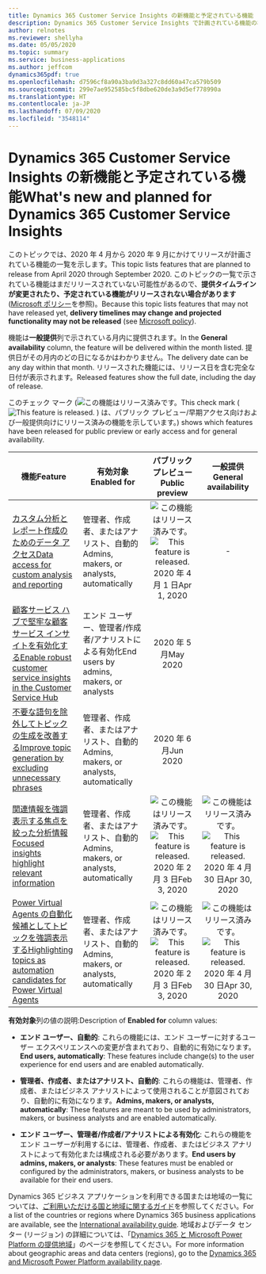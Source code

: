 ```yaml
---
title: Dynamics 365 Customer Service Insights の新機能と予定されている機能 (2020 年リリース ウェーブ 1)
description: Dynamics 365 Customer Service Insights で計画されている機能の概要。
author: relnotes
ms.reviewer: shellyha
ms.date: 05/05/2020
ms.topic: summary
ms.service: business-applications
ms.author: jeffcom
dynamics365pdf: true
ms.openlocfilehash: d7596cf8a90a3ba9d3a327c8dd60a47ca579b509
ms.sourcegitcommit: 299e7ae952585bc5f8dbe620de3a9d5ef778990a
ms.translationtype: HT
ms.contentlocale: ja-JP
ms.lasthandoff: 07/09/2020
ms.locfileid: "3548114"
---
```

# <a name="whats-new-and-planned-for-dynamics-365-customer-service-insights"></a><span data-ttu-id="8593d-103">Dynamics 365 Customer Service Insights の新機能と予定されている機能</span><span class="sxs-lookup"><span data-stu-id="8593d-103">What's new and planned for Dynamics 365 Customer Service Insights</span></span>

<span data-ttu-id="8593d-104">このトピックでは、2020 年 4 月から 2020 年 9 月にかけてリリースが計画されている機能の一覧を示します。</span><span class="sxs-lookup"><span data-stu-id="8593d-104">This topic lists features that are planned to release from April 2020 through September 2020.</span></span> <span data-ttu-id="8593d-105">このトピックの一覧で示されている機能はまだリリースされていない可能性があるので、**提供タイムラインが変更されたり、予定されている機能がリリースされない場合があります** ([Microsoft ポリシー](https://go.microsoft.com/fwlink/p/?linkid=2007332)を参照)。</span><span class="sxs-lookup"><span data-stu-id="8593d-105">Because this topic lists features that may not have released yet, **delivery timelines may change and projected functionality may not be released** (see [Microsoft policy](https://go.microsoft.com/fwlink/p/?linkid=2007332)).</span></span>

<span data-ttu-id="8593d-106">機能は**一般提供**列で示されている月内に提供されます。</span><span class="sxs-lookup"><span data-stu-id="8593d-106">In the **General availability** column, the feature will be delivered within the month listed.</span></span> <span data-ttu-id="8593d-107">提供日がその月内のどの日になるかはわかりません。</span><span class="sxs-lookup"><span data-stu-id="8593d-107">The delivery date can be any day within that month.</span></span> <span data-ttu-id="8593d-108">リリースされた機能には、リリース日を含む完全な日付が表示されます。</span><span class="sxs-lookup"><span data-stu-id="8593d-108">Released features show the full date, including the day of release.</span></span>

<span data-ttu-id="8593d-109">このチェック マーク (![この機能はリリース済みです。](/dynamics365-release-plan/media/green-checkmark.png "この機能はリリース済みです。")</span><span class="sxs-lookup"><span data-stu-id="8593d-109">This check mark (![This feature is released.](/dynamics365-release-plan/media/green-checkmark.png "This feature is released.")</span></span> <span data-ttu-id="8593d-110">) は、パブリック プレビュー/早期アクセス向けおよび一般提供向けにリリース済みの機能を示しています。</span><span class="sxs-lookup"><span data-stu-id="8593d-110">) shows which features have been released for public preview or early access and for general availability.</span></span>

| <span data-ttu-id="8593d-111">機能</span><span class="sxs-lookup"><span data-stu-id="8593d-111">Feature</span></span>    | <span data-ttu-id="8593d-112">有効対象</span><span class="sxs-lookup"><span data-stu-id="8593d-112">Enabled for</span></span>    |  <span data-ttu-id="8593d-113">パブリック プレビュー</span><span class="sxs-lookup"><span data-stu-id="8593d-113">Public preview</span></span> |  <span data-ttu-id="8593d-114">一般提供</span><span class="sxs-lookup"><span data-stu-id="8593d-114">General availability</span></span> | 
| ---------- |---------------- | :---------------: |:--------------: |
| [<span data-ttu-id="8593d-115">カスタム分析とレポート作成のためのデータ アクセス</span><span class="sxs-lookup"><span data-stu-id="8593d-115">Data access for custom analysis and reporting</span></span>](data-access-custom-analysis-reporting.md) | <span data-ttu-id="8593d-116">管理者、作成者、またはアナリスト、自動的</span><span class="sxs-lookup"><span data-stu-id="8593d-116">Admins, makers, or analysts, automatically</span></span>| <span data-ttu-id="8593d-117">![この機能はリリース済みです。](/dynamics365-release-plan/media/green-checkmark.png "この機能はリリース済みです。")</span><span class="sxs-lookup"><span data-stu-id="8593d-117">![This feature is released.](/dynamics365-release-plan/media/green-checkmark.png "This feature is released.")</span></span> <span data-ttu-id="8593d-118">2020 年 4 月 1 日</span><span class="sxs-lookup"><span data-stu-id="8593d-118">Apr 1, 2020</span></span>|- | 
| [<span data-ttu-id="8593d-119">顧客サービス ハブで堅牢な顧客サービス インサイトを有効化する</span><span class="sxs-lookup"><span data-stu-id="8593d-119">Enable robust customer service insights in the Customer Service Hub</span></span>](enable-robust-customer-service-insights-customer-service-hub.md) | <span data-ttu-id="8593d-120">エンド ユーザー、管理者/作成者/アナリストによる有効化</span><span class="sxs-lookup"><span data-stu-id="8593d-120">End users by admins, makers, or analysts</span></span>| <span data-ttu-id="8593d-121">2020 年 5 月</span><span class="sxs-lookup"><span data-stu-id="8593d-121">May 2020</span></span>| | 
| [<span data-ttu-id="8593d-122">不要な語句を除外してトピックの生成を改善する</span><span class="sxs-lookup"><span data-stu-id="8593d-122">Improve topic generation by excluding unnecessary phrases</span></span>](improve-topic-generation-excluding-unnecessary-phrases.md) | <span data-ttu-id="8593d-123">管理者、作成者、またはアナリスト、自動的</span><span class="sxs-lookup"><span data-stu-id="8593d-123">Admins, makers, or analysts, automatically</span></span>| <span data-ttu-id="8593d-124">2020 年 6 月</span><span class="sxs-lookup"><span data-stu-id="8593d-124">Jun 2020</span></span>| | 
| [<span data-ttu-id="8593d-125">関連情報を強調表示する焦点を絞った分析情報</span><span class="sxs-lookup"><span data-stu-id="8593d-125">Focused insights highlight relevant information</span></span>](focused-insights-highlight-relevant-information.md) | <span data-ttu-id="8593d-126">管理者、作成者、またはアナリスト、自動的</span><span class="sxs-lookup"><span data-stu-id="8593d-126">Admins, makers, or analysts, automatically</span></span>| <span data-ttu-id="8593d-127">![この機能はリリース済みです。](/dynamics365-release-plan/media/green-checkmark.png "この機能はリリース済みです。")</span><span class="sxs-lookup"><span data-stu-id="8593d-127">![This feature is released.](/dynamics365-release-plan/media/green-checkmark.png "This feature is released.")</span></span> <span data-ttu-id="8593d-128">2020 年 2 月 3 日</span><span class="sxs-lookup"><span data-stu-id="8593d-128">Feb 3, 2020</span></span>|<span data-ttu-id="8593d-129">![この機能はリリース済みです。](/dynamics365-release-plan/media/green-checkmark.png "この機能はリリース済みです。")</span><span class="sxs-lookup"><span data-stu-id="8593d-129">![This feature is released.](/dynamics365-release-plan/media/green-checkmark.png "This feature is released.")</span></span> <span data-ttu-id="8593d-130">2020 年 4 月 30 日</span><span class="sxs-lookup"><span data-stu-id="8593d-130">Apr 30, 2020</span></span> | 
| [<span data-ttu-id="8593d-131">Power Virtual Agents の自動化候補としてトピックを強調表示する</span><span class="sxs-lookup"><span data-stu-id="8593d-131">Highlighting topics as automation candidates for Power Virtual Agents</span></span>](highlighting-topics-as-automation-candidates-power-virtual-agents.md) | <span data-ttu-id="8593d-132">管理者、作成者、またはアナリスト、自動的</span><span class="sxs-lookup"><span data-stu-id="8593d-132">Admins, makers, or analysts, automatically</span></span>| <span data-ttu-id="8593d-133">![この機能はリリース済みです。](/dynamics365-release-plan/media/green-checkmark.png "この機能はリリース済みです。")</span><span class="sxs-lookup"><span data-stu-id="8593d-133">![This feature is released.](/dynamics365-release-plan/media/green-checkmark.png "This feature is released.")</span></span> <span data-ttu-id="8593d-134">2020 年 2 月 3 日</span><span class="sxs-lookup"><span data-stu-id="8593d-134">Feb 3, 2020</span></span>|<span data-ttu-id="8593d-135">![この機能はリリース済みです。](/dynamics365-release-plan/media/green-checkmark.png "この機能はリリース済みです。")</span><span class="sxs-lookup"><span data-stu-id="8593d-135">![This feature is released.](/dynamics365-release-plan/media/green-checkmark.png "This feature is released.")</span></span> <span data-ttu-id="8593d-136">2020 年 4 月 30 日</span><span class="sxs-lookup"><span data-stu-id="8593d-136">Apr 30, 2020</span></span> | 

<span data-ttu-id="8593d-137">**有効対象**列の値の説明:</span><span class="sxs-lookup"><span data-stu-id="8593d-137">Description of **Enabled for** column values:</span></span>

- <span data-ttu-id="8593d-138">**エンド ユーザー、自動的**: これらの機能には、エンド ユーザーに対するユーザー エクスペリエンスへの変更が含まれており、自動的に有効になります。</span><span class="sxs-lookup"><span data-stu-id="8593d-138">**End users, automatically**: These features include change(s) to the user experience for end users and are enabled automatically.</span></span>

- <span data-ttu-id="8593d-139">**管理者、作成者、またはアナリスト、自動的**: これらの機能は、管理者、作成者、またはビジネス アナリストによって使用されることが意図されており、自動的に有効になります。</span><span class="sxs-lookup"><span data-stu-id="8593d-139">**Admins, makers, or analysts, automatically**: These features are meant to be used by administrators, makers, or business analysts and are enabled automatically.</span></span>

- <span data-ttu-id="8593d-140">**エンド ユーザー、管理者/作成者/アナリストによる有効化**: これらの機能をエンド ユーザーが利用するには、管理者、作成者、またはビジネス アナリストによって有効化または構成される必要があります。</span><span class="sxs-lookup"><span data-stu-id="8593d-140">**End users by admins, makers, or analysts**: These features must be enabled or configured by the administrators, makers, or business analysts to be available for their end users.</span></span>

<span data-ttu-id="8593d-141">Dynamics 365 ビジネス アプリケーションを利用できる国または地域の一覧については、[ご利用いただける国と地域に関するガイド](https://aka.ms/dynamics_365_international_availability_deck)を参照してください。</span><span class="sxs-lookup"><span data-stu-id="8593d-141">For a list of the countries or regions where Dynamics 365 business applications are available, see the [International availability guide](https://aka.ms/dynamics_365_international_availability_deck).</span></span>  <span data-ttu-id="8593d-142">地域およびデータ センター (リージョン) の詳細については、「[Dynamics 365 と Microsoft Power Platform の提供地域](https://aka.ms/BusinessAppsGeoAvailability)」のページを参照してください。</span><span class="sxs-lookup"><span data-stu-id="8593d-142">For more information about geographic areas and data centers (regions),  go to the [Dynamics 365 and Microsoft Power Platform availability page](https://aka.ms/BusinessAppsGeoAvailability).</span></span>

